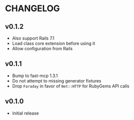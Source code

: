 # CHANGELOG

## v0.1.2

* Also support Rails 7.1
* Load class core extension before using it
* Allow configuration from Rails

## v0.1.1

* Bump to fast-mcp 1.3.1
* Do not attempt to missing generator fixtures
* Drop `Faraday` in favor of `Net::HTTP` for RubyGems API calls

## v0.1.0

* Initial release